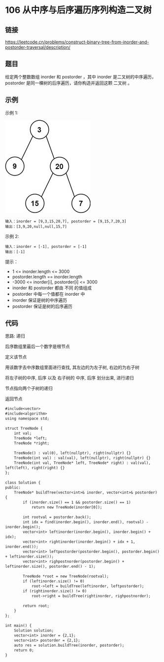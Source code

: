 # 106 从中序与后序遍历序列构造二叉树
## 链接
https://leetcode.cn/problems/construct-binary-tree-from-inorder-and-postorder-traversal/description/

## 题目 
给定两个整数数组 inorder 和 postorder ，其中 inorder 是二叉树的中序遍历， postorder 是同一棵树的后序遍历，请你构造并返回这颗 二叉树 。

## 示例
示例 1:

![](img/22example.jpg)
```
输入：inorder = [9,3,15,20,7], postorder = [9,15,7,20,3]
输出：[3,9,20,null,null,15,7]
```
示例 2:
```
输入：inorder = [-1], postorder = [-1]
输出：[-1]
```

提示：

- 1 <= inorder.length <= 3000
- postorder.length == inorder.length
- -3000 <= inorder[i], postorder[i] <= 3000
- inorder 和 postorder 都由 不同 的值组成
- postorder 中每一个值都在 inorder 中
- inorder 保证是树的中序遍历
- postorder 保证是树的后序遍历 

## 代码
思路: 递归

后序数组里最后一个数字是根节点

定义该节点

用该数字去中序数组里面进行查找, 其左边的为左子树, 右边的为右子树

将左子树的中序, 后序 以及 右子树的 中序, 后序 划分出来, 进行递归

节点指向两个子树的递归

返回节点

```
#include<vector>
#include<algorithm>
using namespace std;

struct TreeNode {
    int val;
    TreeNode *left;
    TreeNode *right;
    
    TreeNode() : val(0), left(nullptr), right(nullptr) {}
    TreeNode(int val) : val(val), left(nullptr), right(nullptr) {}
    TreeNode(int val, TreeNode* left, TreeNode* right) : val(val), left(left), right(right) {}
};
    
class Solution {
public:
    TreeNode* buildTree(vector<int>& inorder, vector<int>& postorder) {
        if (inorder.size() == 1 && postorder.size() == 1) 
            return new TreeNode(inorder[0]);
        
        int rootval = postorder.back();
        int idx = find(inorder.begin(), inorder.end(), rootval) - inorder.begin();
        vector<int> leftinorder(inorder.begin(), inorder.begin() + idx);
        vector<int> rightinorder(inorder.begin() + idx + 1, inorder.end());
        vector<int> leftpostorder(postorder.begin(), postorder.begin() + leftinorder.size());
        vector<int> righpostnorder(postorder.begin() + leftinorder.size(), postorder.end() - 1);
        
        TreeNode *root = new TreeNode(rootval);
        if (leftinorder.size() != 0)
            root->left = buildTree(leftinorder, leftpostorder);
        if (rightinorder.size() != 0)
            root->right = buildTree(rightinorder, righpostnorder);
        
        return root;
    }
};

int main() {
    Solution solution;
    vector<int> inorder = {2,1};
    vector<int> postorder = {2,1};
    auto res = solution.buildTree(inorder, postorder);
    return 0;
}
```